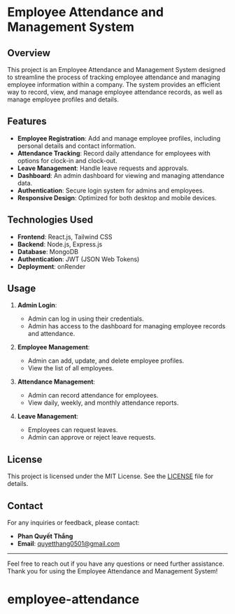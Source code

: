 # Employee Attendance and Management System

## Overview

This project is an Employee Attendance and Management System designed to streamline the process of tracking employee attendance and managing employee information within a company. The system provides an efficient way to record, view, and manage employee attendance records, as well as manage employee profiles and details.

## Features

- **Employee Registration**: Add and manage employee profiles, including personal details and contact information.
- **Attendance Tracking**: Record daily attendance for employees with options for clock-in and clock-out.
- **Leave Management**: Handle leave requests and approvals.
- **Dashboard**: An admin dashboard for viewing and managing attendance data.
- **Authentication**: Secure login system for admins and employees.
- **Responsive Design**: Optimized for both desktop and mobile devices.

## Technologies Used

- **Frontend**: React.js, Tailwind CSS
- **Backend**: Node.js, Express.js
- **Database**: MongoDB
- **Authentication**: JWT (JSON Web Tokens)
- **Deployment**: onRender

## Usage

1. **Admin Login**:
    - Admin can log in using their credentials.
    - Admin has access to the dashboard for managing employee records and attendance.

2. **Employee Management**:
    - Admin can add, update, and delete employee profiles.
    - View the list of all employees.

3. **Attendance Management**:
    - Admin can record attendance for employees.
    - View daily, weekly, and monthly attendance reports.

4. **Leave Management**:
    - Employees can request leaves.
    - Admin can approve or reject leave requests.

## License

This project is licensed under the MIT License. See the [LICENSE](LICENSE) file for details.

## Contact

For any inquiries or feedback, please contact:
- **Phan Quyết Thắng**
- **Email**: quyetthang0501@gmail.com

---

Feel free to reach out if you have any questions or need further assistance. Thank you for using the Employee Attendance and Management System!
# employee-attendance
